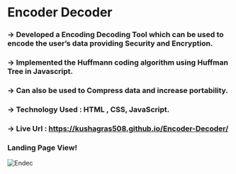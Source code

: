 # Encoder Decoder

### -> Developed a Encoding Decoding Tool which can be used to encode the user’s data providing Security and Encryption.

### -> Implemented the Huffmann coding algorithm using Huffman Tree in Javascript.

### -> Can also be used to Compress data and increase portability.

### -> Technology Used : HTML , CSS, JavaScript.

### -> Live Url : https://kushagras508.github.io/Encoder-Decoder/

### Landing Page View!

![Endec](https://user-images.githubusercontent.com/90048289/182706917-666a7955-ca01-4f80-ba11-05ec42fedb4e.png)




